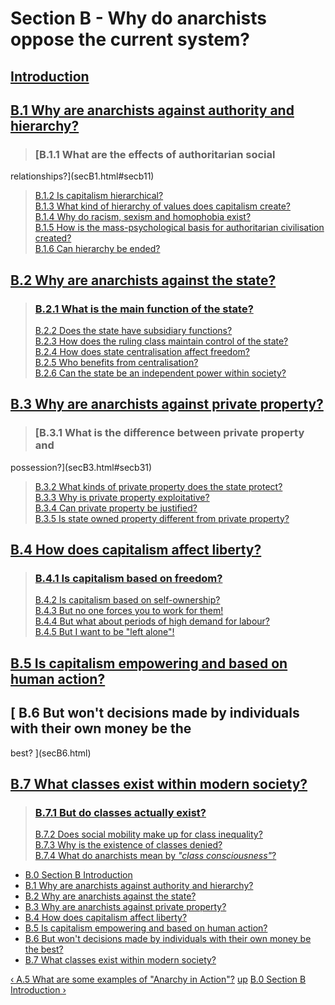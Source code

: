 # Section B - Why do anarchists oppose the current system?

##

## [ Introduction](secBint.html)

##

## [B.1 Why are anarchists against authority and hierarchy?](secB1.html)

> ### [B.1.1 What are the effects of authoritarian social
relationships?](secB1.html#secb11)  
>  [B.1.2 Is capitalism hierarchical? ](secB1.html#secb12)  
>  [B.1.3 What kind of hierarchy of values does capitalism
create?](secB1.html#secb13)  
>  [B.1.4 Why do racism, sexism and homophobia exist?](secB1.html#secb14)  
>  [B.1.5 How is the mass-psychological basis for authoritarian civilisation
created?](secB1.html#secb15)  
>  [B.1.6 Can hierarchy be ended?](secB1.html#secb16)

## [B.2 Why are anarchists against the state?](secB2.html)

> ### [B.2.1 What is the main function of the state? ](secB2.html#secb21)  
>  [B.2.2 Does the state have subsidiary functions? ](secB2.html#secb22)  
>  [B.2.3 How does the ruling class maintain control of the
state?](secB2.html#secb23)  
>  [B.2.4 How does state centralisation affect freedom?](secB2.html#secb24)  
>  [B.2.5 Who benefits from centralisation?](secB2.html#secb25)  
>  [B.2.6 Can the state be an independent power within society?  
>  ](secB2.html#secb26)

## [B.3 Why are anarchists against private property?](secB3.html)

> ### [B.3.1 What is the difference between private property and
possession?](secB3.html#secb31)  
>  [B.3.2 What kinds of private property does the state protect?
](secB3.html#secb32)  
>  [B.3.3 Why is private property exploitative?](secB3.html#secb33)  
>  [B.3.4 Can private property be justified?](secB3.html#secb34)  
>  [B.3.5 Is state owned property different from private
property?](secB3.html#secb35)

## [B.4 How does capitalism affect liberty?](secB4.html)

> ### [B.4.1 Is capitalism based on freedom? ](secB4.html#secb41)  
>  [B.4.2 Is capitalism based on self-ownership? ](secB4.html#secb42)  
>  [B.4.3 But no one forces you to work for them! ](secB4.html#secb43)  
>  [B.4.4 But what about periods of high demand for labour?
](secB4.html#secb44)  
>  [B.4.5 But I want to be "left alone"!](secB4.html#secb45)

## [B.5 Is capitalism empowering and based on human action?](secB5.html)

##

## [ B.6 But won't decisions made by individuals with their own money be the
best? ](secB6.html)

##

## [B.7 What classes exist within modern society?](secB7.html)

> ### [B.7.1 But do classes actually exist? ](secB7.html#secb71)  
>  [B.7.2 Does social mobility make up for class
inequality?](secB7.html#secb72)  
>  [B.7.3 Why is the existence of classes denied?](secB7.html#secb73)  
>  [B.7.4 What do anarchists mean by _"class
consciousness"_?](secB7.html#secb74)

  * [B.0 Section B Introduction](/afaq/secBint.html)
  * [B.1 Why are anarchists against authority and hierarchy?](/afaq/secB1.html)
  * [B.2 Why are anarchists against the state?](/afaq/secB2.html)
  * [B.3 Why are anarchists against private property?](/afaq/secB3.html)
  * [B.4 How does capitalism affect liberty?](/afaq/secB4.html)
  * [B.5 Is capitalism empowering and based on human action?](/afaq/secB5.html)
  * [B.6 But won't decisions made by individuals with their own money be the best? ](/afaq/secB6.html)
  * [B.7 What classes exist within modern society?](/afaq/secB7.html)

[‹ A.5 What are some examples of "Anarchy in Action"?](/afaq/secA5.html "Go to
previous page" ) [up](/afaq/index.html "Go to parent page" ) [B.0 Section B
Introduction ›](/afaq/secBint.html "Go to next page" )

